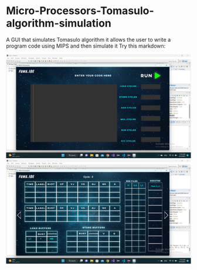 # Micro-Processors-Tomasulo-algorithm-simulation
A GUI that simulates Tomasulo algorithm it allows the user to write a program code using MIPS and then simulate it
Try this markdown:


![alt text](https://github.com/ZiadHegazy/Micro-Processors-Tomasulo-algorithm-simulation/blob/main/Screenshot%20(17).png?raw=true)
![alt text](https://github.com/ZiadHegazy/Micro-Processors-Tomasulo-algorithm-simulation/blob/main/Screenshot%20(18).png?raw=true)

